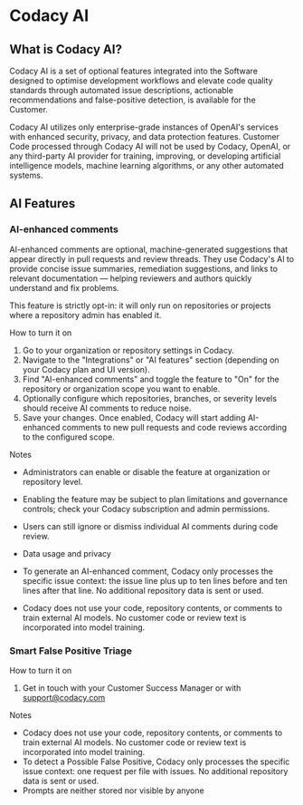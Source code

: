 # Codacy AI

## What is Codacy AI?

Codacy AI is a set of optional features integrated into the Software designed to optimise development workflows and elevate code quality standards through automated issue descriptions, actionable recommendations and false-positive detection, is available for the Customer.

Codacy AI utilizes only enterprise-grade instances of OpenAI's services with enhanced security, privacy, and data protection features. Customer Code processed through Codacy AI will not be used by Codacy, OpenAI, or any third-party AI provider for training, improving, or developing artificial intelligence models, machine learning algorithms, or any other automated systems.

## AI Features

### AI-enhanced comments

AI-enhanced comments are optional, machine-generated suggestions that appear directly in pull requests and review threads. They use Codacy's AI to provide concise issue summaries, remediation suggestions, and links to relevant documentation — helping reviewers and authors quickly understand and fix problems.

This feature is strictly opt-in: it will only run on repositories or projects where a repository admin has enabled it.

How to turn it on

1. Go to your organization or repository settings in Codacy.
2. Navigate to the "Integrations" or "AI features" section (depending on your Codacy plan and UI version).
3. Find "AI-enhanced comments" and toggle the feature to "On" for the repository or organization scope you want to enable.
4. Optionally configure which repositories, branches, or severity levels should receive AI comments to reduce noise.
5. Save your changes. Once enabled, Codacy will start adding AI-enhanced comments to new pull requests and code reviews according to the configured scope.

Notes

- Administrators can enable or disable the feature at organization or repository level.
- Enabling the feature may be subject to plan limitations and governance controls; check your Codacy subscription and admin permissions.
- Users can still ignore or dismiss individual AI comments during code review.

- Data usage and privacy

- To generate an AI-enhanced comment, Codacy only processes the specific issue context: the issue line plus up to ten lines before and ten lines after that line. No additional repository data is sent or used.
- Codacy does not use your code, repository contents, or comments to train external AI models. No customer code or review text is incorporated into model training.

### Smart False Positive Triage


How to turn it on

1. Get in touch with your Customer Success Manager or with <support@codacy.com>

Notes

- Codacy does not use your code, repository contents, or comments to train external AI models. No customer code or review text is incorporated into model training.
- To detect a Possible False Positive, Codacy only processes the specific issue context: one request per file with issues. No additional repository data is sent or used.
- Prompts are neither stored nor visible by anyone
